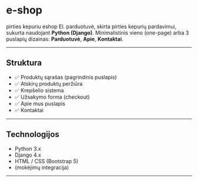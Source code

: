 # e-shop
pirties kepuriu eshop
El. parduotuvė, skirta pirties kepurių pardavimui, sukurta naudojant **Python (Django)**. 
Minimalistinis vieno (one-page) arba 3 puslapių dizainas: **Parduotuvė**, **Apie**, **Kontaktai**.

---

## Struktura

- ✅ Produktų sąrašas (pagrindinis puslapis)
- ✅ Atskirų produktų peržiūra
- ✅ Krepšelio sistema
- ✅ Užsakymo forma (checkout)
- ✅ Apie mus puslapis
- ✅ Kontaktai

---

## Technologijos

- Python 3.x
- Django 4.x
- HTML / CSS (Bootstrap 5)
- (mokėjimų integracija)

---
